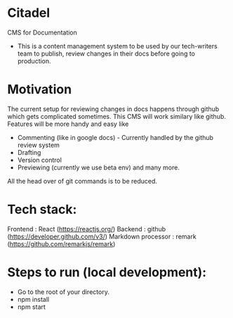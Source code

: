# Citadel
CMS for Documentation

- This is a content management system to be used by our tech-writers team to publish, review changes in their docs before going to production.

# Motivation
The current setup for reviewing changes in docs happens through github which gets complicated sometimes. This CMS will work similary like github. Features will be more handy and easy like 
  - Commenting (like in google docs) - Currently handled by the github review system
  - Drafting 
  - Version control
  - Previewing (currently we use beta env)
  and many more.
  
  All the head over of git commands is to be reduced.


# Tech stack: 
  Frontend : React (https://reactjs.org/)
  Backend : github (https://developer.github.com/v3/)
  Markdown processor : remark (https://github.com/remarkjs/remark)

# Steps to run (local development):
- Go to the root of your directory.
- npm install
- npm start




